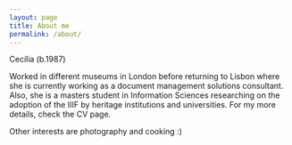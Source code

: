 ```yaml
---
layout: page
title: About me
permalink: /about/
---
```


Cecília (b.1987)

Worked in different museums in London before returning to Lisbon where she is currently working as a document management solutions consultant.
Also, she is a masters student in Information Sciences researching on the adoption of the IIIF by heritage institutions and universities.
For my more details, check the CV page.

Other interests are photography and cooking :) 

